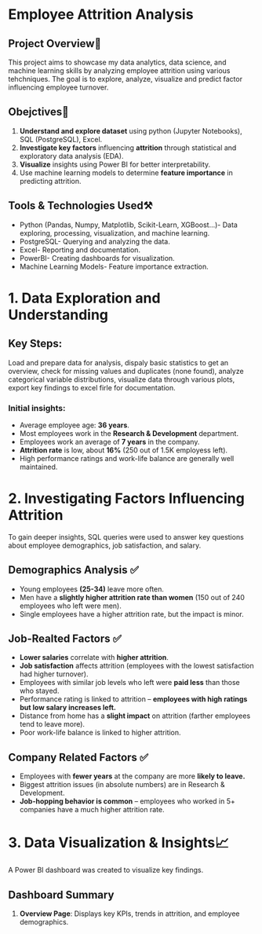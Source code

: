# Employee Attrition Analysis

## Project Overview🏁
This project aims to showcase my data analytics, data science, and machine learning skills by analyzing employee attrition using various tehchniques. The goal is to explore, analyze, visualize and predict factor influencing employee turnover.

## Obejctives📌
1. **Understand and explore dataset** using python (Jupyter Notebooks), SQL (PostgreSQL), Excel.
2. **Investigate key factors** influencing **attrition** through statistical and exploratory data analysis (EDA).
3. **Visualize** insights using Power BI for better interpretability.
4. Use machine learning models to determine **feature importance** in predicting attrition.

## Tools & Technologies Used⚒️
* Python (Pandas, Numpy, Matplotlib, Scikit-Learn, XGBoost...)- Data exploring, processing, visualization, and machine learning.
* PostgreSQL- Querying and analyzing the data.
* Excel- Reporting and documentation.
* PowerBI- Creating dashboards for visualization.
* Machine Learning Models- Feature importance extraction.

# 1. Data Exploration and Understanding 
## Key Steps:
Load and prepare data for analysis, dispaly basic statistics to get an overview, check for missing values and duplicates (none found), analyze categorical variable distributions, visualize data through various plots, export key findings to excel firle for documentation.
### Initial insights:
- Average employee age: **36 years**.
- Most employees work in the **Research & Development** department.
- Employees work an average of **7 years** in the company.
- **Attrition rate** is low, about **16%** (250 out of 1.5K employess left).
- High performance ratings and work-life balance are generally well maintained.

# 2. Investigating Factors Influencing Attrition
To gain deeper insights, SQL queries were used to answer key questions about employee demographics, job satisfaction, and salary.
## Demographics Analysis ✅
* Young employees **(25-34)** leave more often.
* Men have a **slightly higher attrition rate than women** (150 out of 240 employees who left were men).
* Single employees have a higher attrition rate, but the impact is minor.

## Job-Realted Factors ✅
* **Lower salaries** correlate with **higher attrition**.
* **Job satisfaction** affects attrition (employees with the lowest satisfaction had higher turnover).
* Employees with similar job levels who left were **paid less** than those who stayed.
* Performance rating is linked to attrition – **employees with high ratings but low salary increases left.**
* Distance from home has a **slight impact** on attrition (farther employees tend to leave more).
* Poor work-life balance is linked to higher attrition.

## Company Related Factors ✅
* Employees with **fewer years** at the company are more **likely to leave.**
* Biggest attrition issues (in absolute numbers) are in Research & Development.
* **Job-hopping behavior is common** – employees who worked in 5+ companies have a much higher attrition rate.

# 3. Data Visualization & Insights📈
A Power BI dashboard was created to visualize key findings.
## Dashboard Summary
1. **Overview Page**: Displays key KPIs, trends in attrition, and employee demographics.


